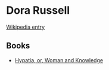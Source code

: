 # Dora Russell

[Wikipedia entry](https://en.wikipedia.org/wiki/Dora_Russell)

## Books

- [Hypatia, or, Woman and Knowledge](Hypatia__or__Woman_and_Knowledge.md)
